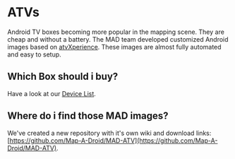 # ATVs

Android TV boxes becoming more popular in the mapping scene. They are cheap and without a battery. The MAD team developed customized Android images based on [atvXperience](https://atvxperience.com). These images are almost fully automated and easy to setup. 

## Which Box should i buy?

Have a look at our [Device List](https://github.com/Map-A-Droid/MAD-device-list).

## Where do i find those MAD images?

We've created a new repository with it's own wiki and download links: [https://github.com/Map-A-Droid/MAD-ATV](https://github.com/Map-A-Droid/MAD-ATV).